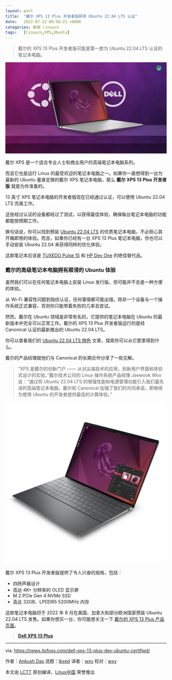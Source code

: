 ```yaml
---
layout: post
title:	"戴尔 XPS 13 Plus 开发者版获得 Ubuntu 22.04 LTS 认证"
date:	2022-07-22 09:56:21 +0800 
categories:	新闻 linuxcn 
tags:	[linuxcn,XPS,Ubuntu]
---
```




> 
> 戴尔的 XPS 13 Plus 开发者版可能是第一款为 Ubuntu 22.04 LTS 认证的笔记本电脑。
> 
> 
> 


![xps 13 dev](/Asserts/Images/album/202207/22/095621rznxaghzgjzrrecg.jpg)


戴尔 XPS 是一个适合专业人士和商业用户的高端笔记本电脑系列。


而且它也是运行 Linux 的最受欢迎的笔记本电脑之一。如果你一直想得到一台为最新的 Ubuntu 量身定做的戴尔 XPS 笔记本电脑，那么 **戴尔 XPS 13 Plus 开发者版** 就是为你准备的。


13 英寸 XPS 笔记本电脑的开发者版现在已经通过认证，可以使用 Ubuntu 22.04 LTS 完美工作。


这些经过认证的设备都经过了测试，以获得最佳体验，确保每台笔记本电脑的功能都能按预期工作。


换句话说，你可以找到预装 [Ubuntu 22.04 LTS](https://news.itsfoss.com/ubuntu-22-04-release/) 的优质笔记本电脑，不必担心其开箱即用的体验。而且，如果你已经有一台 XPS 13 Plus 笔记本电脑，你也可以手动安装 Ubuntu 22.04 来获得同样的优化体验。


这款笔记本应该是 [TUXEDO Pulse 15](https://news.itsfoss.com/tuxedo-pulse-gen-2/) 和 [HP Dev One](https://news.itsfoss.com/hp-dev-one-system76/) 的绝佳替代品。


### 戴尔的高级笔记本电脑拥有顺滑的 Ubuntu 体验


虽然我们可以在任何笔记本电脑上安装 Linux 发行版，但可能并不总是一种方便的体验。


从 Wi-Fi 兼容性问题到指纹认证，任何事情都可能出错。除非一个设备与一个操作系统正式兼容，否则你只能带着失败的几率去尝试。


然而，戴尔在 Ubuntu 领域是非常有名的，它提供的笔记本电脑在 Ubuntu 的最新版本中完全可以正常工作。戴尔的 XPS 13 Plus 开发者版运行的是经 Canonical 认证的最新推出的 Ubuntu 22.04 LTS。


你可以查看我们的 [Ubuntu 22.04 LTS 特色](https://itsfoss.com/ubuntu-22-04-release-features/) 文章，探索你可以从它那里得到什么。


戴尔的产品经理就他们与 Canonical 的长期合作分享了一些见解。



> 
> “XPS 是戴尔的创新门户 —— 从对尖端技术的应用，到新用户界面和体验式设计的实验。”戴尔技术公司的 Linux 操作系统产品经理 Jaewook Woo 说：“通过将 Ubuntu 22.04 LTS 的增强性能和电源管理功能引入我们最先进的高端笔记本电脑，戴尔和 Canonical 加强了我们的共同承诺，即继续为使用 Ubuntu 的开发者提供最佳的计算体验。”
> 
> 
> 


![](/Asserts/Images/album/202207/22/095621srdf7v0a1refpzhz.jpg)


戴尔 XPS 13 Plus 开发者版提供了令人兴奋的规格，包括：


* 四扬声器设计
* 高达 4K+ 分辨率的 OLED 显示屏
* M.2 PCIe Gen 4 NVMe SSD
* 高达 32GB、LPDDR5 5200MHz 内存


这款笔记本电脑将于 2022 年 8 月在美国、加拿大和部分欧洲国家预装 Ubuntu 22.04 LTS 发售。如果你想买一台，你可能想关注一下 [戴尔的 XPS 13 Plus 产品页面](https://www.dell.com/en-us/shop/dell-laptops/xps-13-plus-laptop/spd/xps-13-9320-laptop)。



> 
> **[Dell XPS 13 Plus](https://www.dell.com/en-us/shop/dell-laptops/xps-13-plus-laptop/spd/xps-13-9320-laptop)**
> 
> 
> 




---


via: <https://news.itsfoss.com/dell-xps-13-plus-dev-ubuntu-certified/>


作者：[Ankush Das](https://news.itsfoss.com/author/ankush/) 选题：[lkxed](https://github.com/lkxed) 译者：[wxy](https://github.com/wxy) 校对：[wxy](https://github.com/wxy)


本文由 [LCTT](https://github.com/LCTT/TranslateProject) 原创编译，[Linux中国](https://linux.cn/) 荣誉推出
